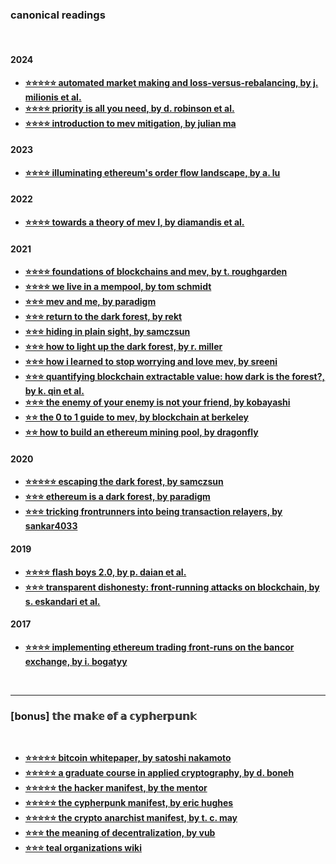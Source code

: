 ### canonical readings

<br>

#### 2024

- **[⭐️⭐⭐⭐⭐ automated market making and loss-versus-rebalancing, by j. milionis et al.](https://arxiv.org/pdf/2208.06046)**
- **[⭐️⭐⭐⭐ priority is all you need, by d. robinson et al.](https://www.paradigm.xyz/2024/06/priority-is-all-you-need)**
- **[⭐️⭐⭐⭐ introduction to mev mitigation, by julian ma](https://mirror.xyz/julianma.eth/rcXa7B5y14tbfFWwOqSVHcNOzzmNKOG0EfZJAn_qom4)**

#### 2023

- **[⭐️⭐⭐⭐ illuminating ethereum's order flow landscape, by a. lu](https://writings.flashbots.net/illuminate-the-order-flow)**

#### 2022

- **[⭐️⭐⭐⭐ towards a theory of mev I, by diamandis et al.](https://people.eecs.berkeley.edu/~ksk/files/MEV_CFMM.pdf)**

#### 2021

- **[⭐️⭐️⭐️⭐️ foundations of blockchains and mev, by t. roughgarden](https://timroughgarden.github.io/fob21/)**
- **[⭐⭐⭐⭐ we live in a mempool, by tom schmidt](https://medium.com/dragonfly-research/we-live-in-a-mempool-backrunning-the-mev-crisis-a4ea0b493b05)**
- **[⭐⭐⭐ mev and me, by paradigm](https://research.paradigm.xyz/MEV)**
- **[⭐⭐⭐ return to the dark forest, by rekt](https://rekt.news/return-to-the-dark-forest/)**
- **[⭐⭐⭐ hiding in plain sight, by samczsun](https://samczsun.com/hiding-in-plain-sight/)**
- **[⭐️⭐⭐ how to light up the dark forest, by r. miller](https://writings.flashbots.net/writings/the-anatomy-of-an-inspector/)**
- **[⭐️⭐⭐️ how i learned to stop worrying and love mev, by sreeni](https://medium.com/dragonfly-research/dr-reorg-or-how-i-learned-to-stop-worrying-and-love-mev-2ee72b428d1d)**
- **[⭐️⭐️⭐️ quantifying blockchain extractable value: how dark is the forest?, by k. qin et al.](https://arxiv.org/pdf/2101.05511.pdf)**
- **[⭐️⭐️⭐️ the enemy of your enemy is not your friend, by kobayashi](https://fiona.mirror.xyz/QXdCOAggA5g_j5R_JpO-V5LqK89EbimnYIV6c2rOsT0)**
- **[⭐️⭐ the 0 to 1 guide to mev, by blockchain at berkeley](https://calblockchain.mirror.xyz/c56CHOu-Wow_50qPp2Wlg0rhUvdz1HLbGSUWlB_KX9o)**
- **[⭐️⭐ how to build an ethereum mining pool, by dragonfly](https://medium.com/dragonfly-research/how-to-build-an-ethereum-mining-pool-6be356520b7a)**

#### 2020

- **[⭐️⭐⭐⭐⭐ escaping the dark forest, by samczsun](https://samczsun.com/escaping-the-dark-forest/)**
- **[⭐️⭐⭐ ethereum is a dark forest, by paradigm](https://www.paradigm.xyz/2020/08/ethereum-is-a-dark-forest)**
- **[⭐️⭐️⭐️ tricking frontrunners into being transaction relayers, by sankar4033](https://ethresear.ch/t/surrogeth-tricking-frontrunners-into-being-transaction-relayers/6937/1)**

#### 2019

- **[⭐⭐⭐⭐ flash boys 2.0, by p. daian et al.](https://arxiv.org/pdf/1904.05234.pdf)**
- **[⭐⭐️⭐️ transparent dishonesty: front-running attacks on blockchain, by s. eskandari et al.](https://arxiv.org/pdf/1902.05164.pdf)**

#### 2017

- **[⭐️⭐️⭐️⭐️ implementing ethereum trading front-runs on the bancor exchange, by i. bogatyy](https://hackernoon.com/front-running-bancor-in-150-lines-of-python-with-ethereum-api-d5e2bfd0d798)**

<br>

---

### [bonus] 𝕥𝕙𝕖 𝕞𝕒𝕜𝕖 𝕠𝕗 𝕒 𝕔𝕪𝕡𝕙𝕖𝕣𝕡𝕦𝕟𝕜

<br>

* **[⭐️⭐️⭐️⭐️⭐️ bitcoin whitepaper, by satoshi nakamoto](https://bitcoin.org/bitcoin.pdf)**
* **[⭐️⭐️⭐️⭐️⭐ a graduate course in applied cryptography, by d. boneh](http://toc.cryptobook.us/)**
* **[⭐️⭐️⭐️⭐️⭐ the hacker manifest, by the mentor](http://phrack.org/issues/7/3.html)**
* **[⭐️⭐️⭐️⭐️⭐️ the cypherpunk manifest, by eric hughes](https://activism.net/cypherpunk/manifesto.html)**
* **[⭐️⭐️⭐️⭐️⭐️ the crypto anarchist manifest, by t. c. may](https://nakamotoinstitute.org/crypto-anarchist-manifesto/)**
* **[⭐️⭐️⭐️ the meaning of decentralization, by vub](https://medium.com/@VitalikButerin/the-meaning-of-decentralization-a0c92b76a274)**
* **[⭐️⭐️⭐️ teal organizations wiki](https://reinventingorganizationswiki.com/)**

